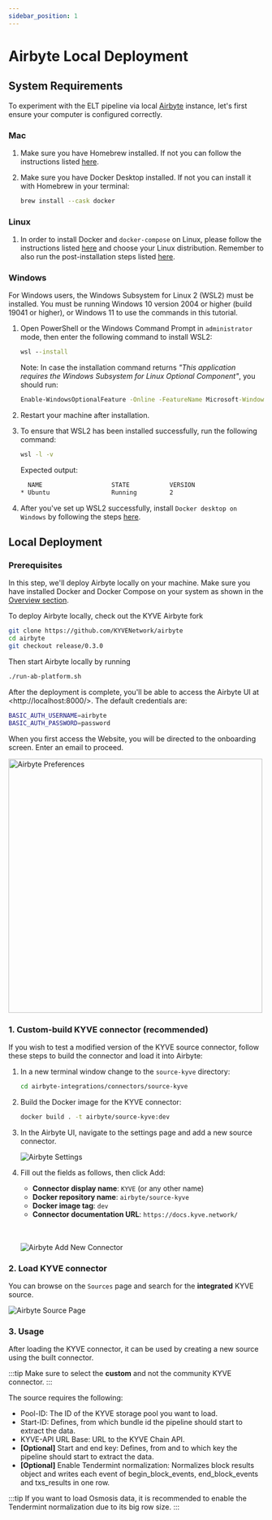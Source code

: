```yaml
---
sidebar_position: 1
---
```


# Airbyte Local Deployment

## System Requirements

To experiment with the ELT pipeline via local [Airbyte](https://airbyte.com/) instance, let's first ensure your computer is configured correctly.

### Mac

1. Make sure you have Homebrew installed. If not you can follow the instructions listed [here](https://brew.sh/).

2. Make sure you have Docker Desktop installed. If not you can install it with Homebrew in your terminal:

   ```sh
   brew install --cask docker
   ```

### Linux

1. In order to install Docker and `docker-compose` on Linux, please follow the instructions
   listed [here](https://docs.docker.com/engine/install/) and choose your Linux distribution. Remember to also run the post-installation steps listed [here](https://docs.docker.com/engine/install/linux-postinstall/).

### Windows

For Windows users, the Windows Subsystem for Linux 2 (WSL2) must be installed. You must be running Windows 10 version
2004 or higher (build 19041 or higher), or Windows 11 to use the commands in this tutorial.

1. Open PowerShell or the Windows Command Prompt in `administrator` mode, then enter the following command to install
   WSL2:

   ```bat
   wsl --install
   ```

   Note: In case the installation command returns _"This application requires the Windows Subsystem for Linux
   Optional Component"_, you should run:

   ```bat
   Enable-WindowsOptionalFeature -Online -FeatureName Microsoft-Windows-Subsystem-Linux
   ```

2. Restart your machine after installation.

3. To ensure that WSL2 has been installed successfully, run the following command:

   ```bat
   wsl -l -v
   ```

   Expected output:

   ```bat
     NAME                   STATE           VERSION
   * Ubuntu                 Running         2
   ```

4. After you've set up WSL2 successfully, install `Docker desktop on Windows` by following the
   steps [here](https://docs.docker.com/desktop/install/windows-install/).

## Local Deployment

### Prerequisites

In this step, we'll deploy Airbyte locally on your machine. Make sure you have installed Docker and Docker Compose on your system as shown in the [Overview section](overview.md).

To deploy Airbyte locally, check out the KYVE Airbyte fork

```sh
git clone https://github.com/KYVENetwork/airbyte
cd airbyte
git checkout release/0.3.0
```

Then start Airbyte locally by running

```sh
./run-ab-platform.sh
```

After the deployment is complete, you'll be able to access the Airbyte UI at \<http://localhost:8000/\>.
The default credentials are:

```sh
BASIC_AUTH_USERNAME=airbyte
BASIC_AUTH_PASSWORD=password
```

When you first access the Website, you will be directed to the onboarding screen. Enter an email to proceed.

<img src="/img/elt/airbyte_preferences.png" alt="Airbyte Preferences" width="500px;" />

### 1. Custom-build KYVE connector (recommended)

If you wish to test a modified version of the KYVE source connector, follow these steps to build the connector and load it into Airbyte:

1. In a new terminal window change to the `source-kyve` directory:

   ```sh
   cd airbyte-integrations/connectors/source-kyve
   ```

2. Build the Docker image for the KYVE connector:

   ```sh
   docker build . -t airbyte/source-kyve:dev
   ```

3. In the Airbyte UI, navigate to the settings page and add a new source connector.

   <img src="/img/elt/airbyte_new_connector.jpg" alt="Airbyte Settings" />

4. Fill out the fields as follows, then click Add:

   - **Connector display name**: `KYVE` (or any other name)
   - **Docker repository name**: `airbyte/source-kyve`
   - **Docker image tag**: `dev`
   - **Connector documentation URL**: `https://docs.kyve.network/`

   <br></br>
   <img src="/img/elt/airbyte_new_connector2.jpg" alt="Airbyte Add New Connector" />


### 2. Load KYVE connector

You can browse on the `Sources` page and search for the **integrated** KYVE source.

<img src="/img/elt/airbyte_source_page.png" alt="Airbyte Source Page" />

### 3. Usage

After loading the KYVE connector, it can be used by creating a new source using the built connector.

:::tip
Make sure to select the **custom** and not the community KYVE connector.
:::

The source requires the following:
- Pool-ID: The ID of the KYVE storage pool you want to load.
- Start-ID: Defines, from which bundle id the pipeline should start to extract the data.
- KYVE-API URL Base: URL to the KYVE Chain API.
- **[Optional]** Start and end key: Defines, from and to which key the pipeline should start to extract the data.
- **[Optional]** Enable Tendermint normalization: Normalizes block results object and writes each event of begin_block_events, end_block_events and txs_results in one row.

:::tip
If you want to load Osmosis data, it is recommended to enable the Tendermint normalization due to its big row size. 
:::